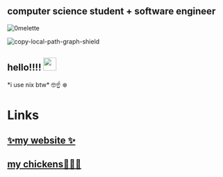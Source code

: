 ## computer science student + software engineer
<p align="left"> <img src="https://komarev.com/ghpvc/?username=0melette&label=Profile%20views&color=0e75b6&style=flat" alt="0melette" /> </p>

![copy-local-path-graph-shield](https://img.shields.io/badge/dynamic/json?url=https%3A%2F%2Fraw.githubusercontent.com%2Fobsidianmd%2Fobsidian-releases%2Frefs%2Fheads%2Fmaster%2Fcommunity-plugin-stats.json&query=%24.%5B%22copy-local-graph-paths%22%5D.downloads&style=flat&label=copy-local-path-graphs&color=purple)


<h2>
  hello!!!!
  <img src="https://media.giphy.com/media/hvRJCLFzcasrR4ia7z/giphy.gif" width="30px"/>
</h2>
*i use nix btw* 🤓☝️ ❄️

# Links

 ## [✨my website ✨](https://0melette.github.io)
 
 ## [my chickens🐓🐓🐓](https://egg-tracker.vercel.app/)
